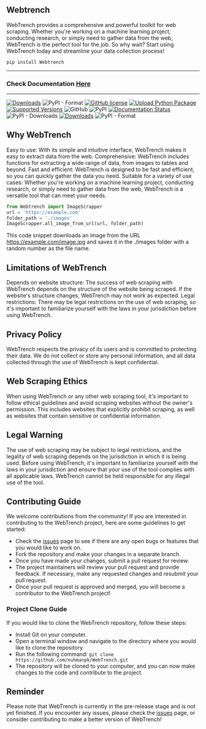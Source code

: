 ## Webtrench


WebTrench provides a comprehensive and powerful toolkit for web scraping. Whether you're working on a machine learning project, conducting research, or simply need to gather data from the web, WebTrench is the perfect tool for the job. So why wait? Start using WebTrench today and streamline your data collection process!
```python
pip install Webtrench
```
-----
### Check Documentation [Here](https://github.com/nuhmanpk/Webtrench/wiki)
------
[![Downloads](https://static.pepy.tech/personalized-badge/webtrench?period=total&units=international_system&left_color=grey&right_color=yellow&left_text=Total-Downloads)](https://pepy.tech/project/webtrench)
![PyPI - Format](https://img.shields.io/pypi/format/Webtrench)
[![GitHub license](https://img.shields.io/github/license/nuhmanpk/webtrench.svg)](https://github.com/nuhmanpk/webtrench/blob/main/LICENSE)
[![Upload Python Package](https://github.com/nuhmanpk/Webtrench/actions/workflows/python-publish.yml/badge.svg)](https://github.com/nuhmanpk/Webtrench/actions/workflows/python-publish.yml)
[![Supported Versions](https://img.shields.io/pypi/pyversions/Webtrench.svg)](https://pypi.org/project/Webtrench)
![GitHub](https://img.shields.io/github/license/nuhmanpk/Webtrench)
![PyPI](https://img.shields.io/pypi/v/Webtrench)
[![Documentation Status](https://readthedocs.org/projects/webtrench/badge/?version=latest)](https://webtrench.readthedocs.io/en/latest/?badge=latest)
![PyPI - Downloads](https://img.shields.io/pypi/dm/Webtrench)
[![Downloads](https://static.pepy.tech/personalized-badge/Webtrench?period=week&units=international_system&left_color=grey&right_color=brightgreen&left_text=Downloads/Week)](https://pepy.tech/project/Webtrench)
![PyPI - Format](https://img.shields.io/pypi/format/Webtrench)


## Why WebTrench
Easy to use: With its simple and intuitive interface, WebTrench makes it easy to extract data from the web.
Comprehensive: WebTrench includes functions for extracting a wide range of data, from images to tables and beyond.
Fast and efficient: WebTrench is designed to be fast and efficient, so you can quickly gather the data you need.
Suitable for a variety of use cases: Whether you're working on a machine learning project, conducting research, or simply need to gather data from the web, WebTrench is a versatile tool that can meet your needs.
```python
from Webtrench import ImageScrapper
url = 'https://example.com'
folder_path = './images'
ImageScrapper.all_image_from_url(url, folder_path)
```
This code snippet downloads an image from the URL https://example.com/image.jpg and saves it in the ./images folder with a random number as the file name.
## Limitations of WebTrench
Depends on website structure: The success of web scraping with WebTrench depends on the structure of the website being scraped. If the website's structure changes, WebTrench may not work as expected.
Legal restrictions: There may be legal restrictions on the use of web scraping, so it's important to familiarize yourself with the laws in your jurisdiction before using WebTrench.

## Privacy Policy
WebTrench respects the privacy of its users and is committed to protecting their data. We do not collect or store any personal information, and all data collected through the use of WebTrench is kept confidential.

## Web Scraping Ethics
When using WebTrench or any other web scraping tool, it's important to follow ethical guidelines and avoid scraping websites without the owner's permission. This includes websites that explicitly prohibit scraping, as well as websites that contain sensitive or confidential information.

## Legal Warning
The use of web scraping may be subject to legal restrictions, and the legality of web scraping depends on the jurisdiction in which it is being used. Before using WebTrench, it's important to familiarize yourself with the laws in your jurisdiction and ensure that your use of the tool complies with all applicable laws. WebTrench cannot be held responsible for any illegal use of the tool.

## Contributing Guide
We welcome contributions from the community! If you are interested in contributing to the WebTrench project, here are some guidelines to get started:

- Check the [issues](https://github.com/nuhmanpk/Webtrench/issues) page to see if there are any open bugs or features that you would like to work on.
- Fork the repository and make your changes in a separate branch.
- Once you have made your changes, submit a pull request for review.
- The project maintainers will review your pull request and provide feedback. If necessary, make any requested changes and resubmit your pull request.
- Once your pull request is approved and merged, you will become a contributor to the WebTrench project!

### Project Clone Guide
If you would like to clone the WebTrench repository, follow these steps:
- Install Git on your computer.
- Open a terminal window and navigate to the directory where you would like to clone the repository.
- Run the following command: `git clone https://github.com/nuhmanpk/WebTrench.git`
- The repository will be cloned to your computer, and you can now make changes to the code and contribute to the project.

## Reminder
Please note that WebTrench is currently in the pre-release stage and is not yet finished. If you encounter any issues, please check the [issues](https://github.com/nuhmanpk/Webtrench/issues) page, or consider contributing to make a better version of WebTrench!
